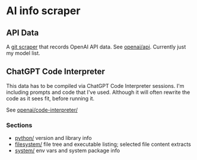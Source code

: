 # AI info scraper

## API Data

A [git scraper](https://simonwillison.net/2020/Oct/9/git-scraping/) that records OpenAI API data. See [openai/api](openai/api). Currently just my model list.

## ChatGPT Code Interpreter

This data has to be compiled via ChatGPT Code Interpreter sessions.
I'm including prompts and code that I've used. Although it will often rewrite the
code as it sees fit, before running it.

See [openai/code-interpreter/](openai/code-interpreter/)

### Sections
- [python/](openai/code-interpreter/python) version and library info
- [filesystem/](openai/code-interpreter/filesystem) file tree and executable listing; selected file content extracts
- [system/](openai/code-interpreter/system) env vars and system package info
